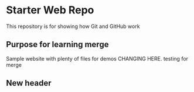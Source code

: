 # Starter Web Repo

This repository is for showing how Git and GitHub work

## Purpose for learning merge

Sample website with plenty of files for demos
CHANGING HERE. testing for merge

## New header
